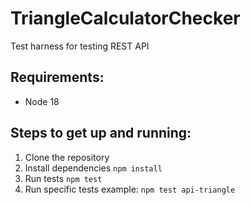# TriangleCalculatorChecker
Test harness for testing REST API

## Requirements:

- Node 18

## Steps to get up and running:

1. Clone the repository
2. Install dependencies `npm install`
3. Run tests `npm test`
4. Run specific tests example: `npm test api-triangle`
